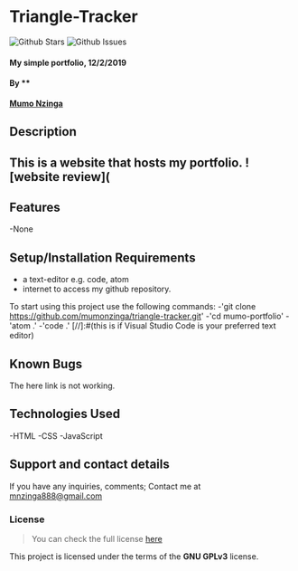 # Triangle-Tracker

![Github Stars](https://github.com/mumonzinga/triangle-tracker/stargazers)
![Github Issues](https://github.com/mumonzinga/triangle-tracker/issues)
#### My simple portfolio, 12/2/2019
#### By **
**[Mumo Nzinga](https://github.com/mumonzinga)**
## Description
This is a website that hosts my portfolio.
![website review](
---
## Features
-None
## Setup/Installation Requirements
* a text-editor e.g. code, atom
* internet to access my github repository.

To start using this project use the following commands:
-'git clone
https://github.com/mumonzinga/triangle-tracker.git'
-'cd mumo-portfolio'
-'atom .'
-'code .' [//]:#(this is if Visual Studio Code is your preferred text editor)
## Known Bugs
The here link is not working.
## Technologies Used
-HTML
-CSS
-JavaScript
## Support and contact details
If you have any inquiries, comments; Contact me at mnzinga888@gmail.com  
### License
>You can check the full license [here](https://github.com/mumonzinga/LICENSE.git)

This project is licensed under the terms of the **GNU GPLv3** license.
